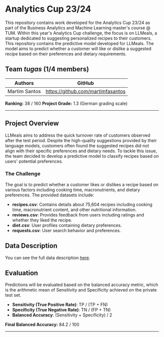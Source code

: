 # Analytics Cup 23/24

This repository contains work developed for the Analytics Cup 23/24 as part of the Business Analytics and Machine Learning master's course @ TUM. 
Within this year's Analytics Cup challenge, the focus is on LLMeals, a startup dedicated to suggesting personalized recipes to their customers. This repository contains the predictive model developed for LLMeals. The model aims to predict whether a customer will like or dislike a suggested recipe based on their preferences and dietary requirements.

## Team *tugas* (1/4 members)
| Authors        | GitHub                                      |
|----------------|---------------------------------------------|
| Martim Santos  | https://github.com/martimfasantos    |

**Ranking:** 38 / 160
**Project Grade:** 1.3 (German grading scale)

---

## Project Overview

LLMeals aims to address the quick turnover rate of customers observed after the test period. Despite the high-quality suggestions provided by their language models, customers often found the suggested recipes did not align with their specific preferences and dietary needs. To tackle this issue, the team decided to develop a predictive model to classify recipes based on users' potential preferences.

### The Challenge
The goal is to predict whether a customer likes or dislikes a recipe based on various factors including cooking time, macronutrients, and dietary preferences. The provided datasets include:

- **recipes.csv**: Contains details about 75,604 recipes including cooking time, macronutrient content, and other nutritional information.
- **reviews.csv**: Provides feedback from users including ratings and whether they liked the recipe.
- **diet.csv**: User profiles containing dietary preferences.
- **requests.csv**: User search behavior and preferences.


## Data Description

You can see the full data description [here](https://github.com/martimfasantos/AnalyticsCup24/blob/main/data_description.pdf).


## Evaluation
Predictions will be evaluated based on the balanced accuracy metric, which is the arithmetic mean of Sensitivity and Specificity achieved on the private test set.

- **Sensitivity (True Positive Rate)**: TP / (TP + FN)
- **Specificity (True Negative Rate)**: TN / (FP + TN)
- **Balanced Accuracy**: (Sensitivity + Specificity) / 2

**Final Balanced Accuracy:** 84.2 / 100

---

